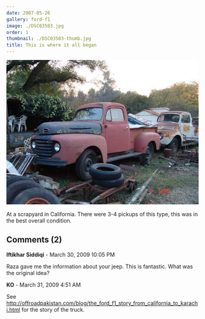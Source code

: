 ```yaml
---
date: 2007-05-26
gallery: ford-f1
image: ./DSC03503.jpg
order: 1
thumbnail: ./DSC03503-thumb.jpg
title: This is where it all began
---
```


![This is where it all began](./DSC03503.jpg)

At a scrapyard in California. There were 3-4 pickups of this type, this was in the best overall condition.

<div id="comments">

## Comments (2)

<div id="comment">

**Iftikhar Siddiqi** - March 30, 2009 10:05 PM

Raza gave me the information about your jeep. This is fantastic. What was the original idea?

</div>

<div id="comment">

**KO** - March 31, 2009  4:51 AM

See <http://offroadpakistan.com/blog/the_ford_f1_story_from_california_to_karachi.html> for the story of the truck.

</div>

</div>